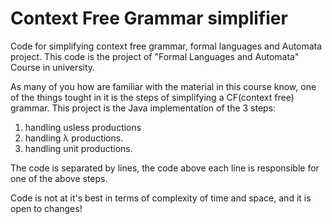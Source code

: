 # Context Free Grammar simplifier
Code for simplifying context free grammar, formal languages and Automata project. 
This code is the project of "Formal Languages and Automata" Course in university.

As many of you how are familiar with the material in this course know, one of the things tought in it is the steps of simplifying
a CF(context free) grammar. This project is the Java implementation of the 3 steps:
1. handling usless productions
2. handling λ productions.
3. handling unit productions.

The code is separated by lines, the code above each line is responsible for one of the above steps.

Code is not at it's best in terms of complexity of time and space, and it is open to changes!
